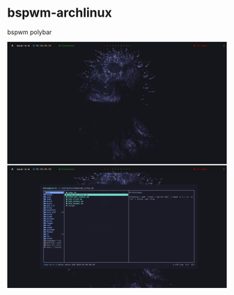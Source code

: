 # bspwm-archlinux

bspwm polybar

![Deja una estrella. Comparte.](https://github.com/haxorg-ux/dotfile/blob/master/images/wall.png)
![Deja una estrella. Comparte.](https://github.com/haxorg-ux/dotfile/blob/master/images/dotfiles.png)
